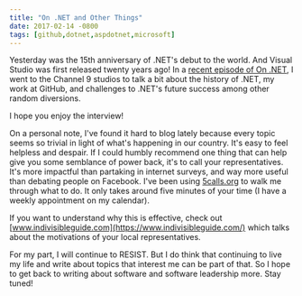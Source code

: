 ```yaml
---
title: "On .NET and Other Things"
date: 2017-02-14 -0800
tags: [github,dotnet,aspdotnet,microsoft]
---
```


Yesterday was the 15th anniversary of .NET's debut to the world. And Visual Studio was first released twenty years ago! In a [recent episode of On .NET](https://blogs.msdn.microsoft.com/dotnet/2017/02/14/the-week-in-net-on-net-with-phil-haack-readline/), I went to the Channel 9 studios to talk a bit about the history of .NET, my work at GitHub, and challenges to .NET's future success among other random diversions.

I hope you enjoy the interview!

On a personal note, I've found it hard to blog lately because every topic seems so trivial in light of what's happening in our country. It's easy to feel helpless and despair. If I could humbly recommend one thing that can help give you some semblance of power back, it's to call your representatives. It's more impactful than partaking in internet surveys, and way more useful than debating people on Facebook. I've been using [5calls.org](https://5calls.org/) to walk me through what to do. It only takes around five minutes of your time (I have a weekly appointment on my calendar).

If you want to understand why this is effective, check out [www.indivisibleguide.com](https://www.indivisibleguide.com/) which talks about the motivations of your local representatives.

For my part, I will continue to RESIST. But I do think that continuing to live my life and write about topics that interest me can be part of that. So I hope to get back to writing about software and software leadership more. Stay tuned!

